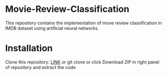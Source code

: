 # Movie-Review-Classification
This repository contains the implementation of move review classification in IMDB dataset using artificial neural networks.


# Installation
Clone this repository: [LINK](https://github.com/manvimadan12/Movie-Review-Classification.git) or
git clone 
or click Download ZIP in right panel of repository and extract the code
